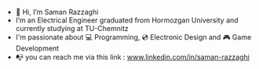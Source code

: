 - 👋 Hi, I’m Saman Razzaghi
-  I’m an Electrical Engineer graduated from Hormozgan University and currently studying at TU-Chemnitz
-  I'm passionate about 💻 Programming, 💿 Electronic Design and 🎮 Game Development
- 📭 you can reach me via this link : www.linkedin.com/in/saman-razzaghi


<!---
SamanRazzaghi/SamanRazzaghi is a ✨ special ✨ repository because its `README.md` (this file) appears on your GitHub profile.
You can click the Preview link to take a look at your changes.
--->
